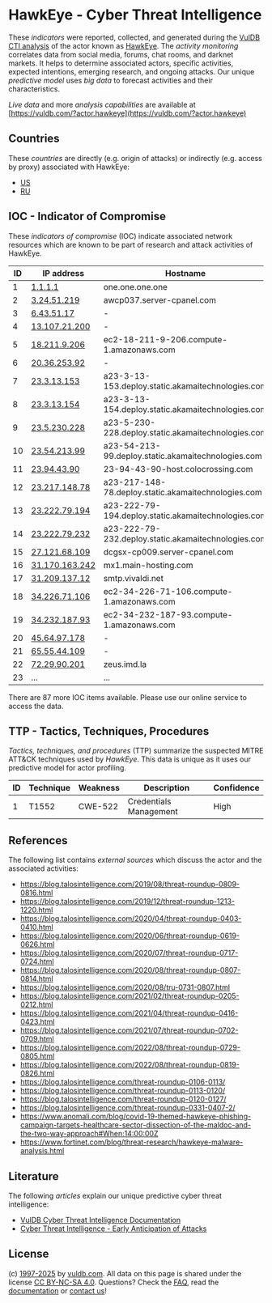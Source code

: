 # HawkEye - Cyber Threat Intelligence

These _indicators_ were reported, collected, and generated during the [VulDB CTI analysis](https://vuldb.com/?kb.cti) of the actor known as [HawkEye](https://vuldb.com/?actor.hawkeye). The _activity monitoring_ correlates data from social media, forums, chat rooms, and darknet markets. It helps to determine associated actors, specific activities, expected intentions, emerging research, and ongoing attacks. Our unique _predictive model_ uses _big data_ to forecast activities and their characteristics.

_Live data_ and more _analysis capabilities_ are available at [https://vuldb.com/?actor.hawkeye](https://vuldb.com/?actor.hawkeye)

## Countries

These _countries_ are directly (e.g. origin of attacks) or indirectly (e.g. access by proxy) associated with HawkEye:

* [US](https://vuldb.com/?country.us)
* [RU](https://vuldb.com/?country.ru)

## IOC - Indicator of Compromise

These _indicators of compromise_ (IOC) indicate associated network resources which are known to be part of research and attack activities of HawkEye.

ID | IP address | Hostname | Campaign | Confidence
-- | ---------- | -------- | -------- | ----------
1 | [1.1.1.1](https://vuldb.com/?ip.1.1.1.1) | one.one.one.one | - | High
2 | [3.24.51.219](https://vuldb.com/?ip.3.24.51.219) | awcp037.server-cpanel.com | - | High
3 | [6.43.51.17](https://vuldb.com/?ip.6.43.51.17) | - | - | High
4 | [13.107.21.200](https://vuldb.com/?ip.13.107.21.200) | - | - | High
5 | [18.211.9.206](https://vuldb.com/?ip.18.211.9.206) | ec2-18-211-9-206.compute-1.amazonaws.com | - | Medium
6 | [20.36.253.92](https://vuldb.com/?ip.20.36.253.92) | - | - | High
7 | [23.3.13.153](https://vuldb.com/?ip.23.3.13.153) | a23-3-13-153.deploy.static.akamaitechnologies.com | - | High
8 | [23.3.13.154](https://vuldb.com/?ip.23.3.13.154) | a23-3-13-154.deploy.static.akamaitechnologies.com | - | High
9 | [23.5.230.228](https://vuldb.com/?ip.23.5.230.228) | a23-5-230-228.deploy.static.akamaitechnologies.com | - | High
10 | [23.54.213.99](https://vuldb.com/?ip.23.54.213.99) | a23-54-213-99.deploy.static.akamaitechnologies.com | - | High
11 | [23.94.43.90](https://vuldb.com/?ip.23.94.43.90) | 23-94-43-90-host.colocrossing.com | - | High
12 | [23.217.148.78](https://vuldb.com/?ip.23.217.148.78) | a23-217-148-78.deploy.static.akamaitechnologies.com | - | High
13 | [23.222.79.194](https://vuldb.com/?ip.23.222.79.194) | a23-222-79-194.deploy.static.akamaitechnologies.com | - | High
14 | [23.222.79.232](https://vuldb.com/?ip.23.222.79.232) | a23-222-79-232.deploy.static.akamaitechnologies.com | - | High
15 | [27.121.68.109](https://vuldb.com/?ip.27.121.68.109) | dcgsx-cp009.server-cpanel.com | - | High
16 | [31.170.163.242](https://vuldb.com/?ip.31.170.163.242) | mx1.main-hosting.com | - | High
17 | [31.209.137.12](https://vuldb.com/?ip.31.209.137.12) | smtp.vivaldi.net | - | High
18 | [34.226.71.106](https://vuldb.com/?ip.34.226.71.106) | ec2-34-226-71-106.compute-1.amazonaws.com | - | Medium
19 | [34.232.187.93](https://vuldb.com/?ip.34.232.187.93) | ec2-34-232-187-93.compute-1.amazonaws.com | - | Medium
20 | [45.64.97.178](https://vuldb.com/?ip.45.64.97.178) | - | - | High
21 | [65.55.44.109](https://vuldb.com/?ip.65.55.44.109) | - | - | High
22 | [72.29.90.201](https://vuldb.com/?ip.72.29.90.201) | zeus.imd.la | - | High
23 | ... | ... | ... | ...

There are 87 more IOC items available. Please use our online service to access the data.

## TTP - Tactics, Techniques, Procedures

_Tactics, techniques, and procedures_ (TTP) summarize the suspected MITRE ATT&CK techniques used by _HawkEye_. This data is unique as it uses our predictive model for actor profiling.

ID | Technique | Weakness | Description | Confidence
-- | --------- | -------- | ----------- | ----------
1 | T1552 | CWE-522 | Credentials Management | High

## References

The following list contains _external sources_ which discuss the actor and the associated activities:

* https://blog.talosintelligence.com/2019/08/threat-roundup-0809-0816.html
* https://blog.talosintelligence.com/2019/12/threat-roundup-1213-1220.html
* https://blog.talosintelligence.com/2020/04/threat-roundup-0403-0410.html
* https://blog.talosintelligence.com/2020/06/threat-roundup-0619-0626.html
* https://blog.talosintelligence.com/2020/07/threat-roundup-0717-0724.html
* https://blog.talosintelligence.com/2020/08/threat-roundup-0807-0814.html
* https://blog.talosintelligence.com/2020/08/tru-0731-0807.html
* https://blog.talosintelligence.com/2021/02/threat-roundup-0205-0212.html
* https://blog.talosintelligence.com/2021/04/threat-roundup-0416-0423.html
* https://blog.talosintelligence.com/2021/07/threat-roundup-0702-0709.html
* https://blog.talosintelligence.com/2022/08/threat-roundup-0729-0805.html
* https://blog.talosintelligence.com/2022/08/threat-roundup-0819-0826.html
* https://blog.talosintelligence.com/threat-roundup-0106-0113/
* https://blog.talosintelligence.com/threat-roundup-0113-0120/
* https://blog.talosintelligence.com/threat-roundup-0120-0127/
* https://blog.talosintelligence.com/threat-roundup-0331-0407-2/
* https://www.anomali.com/blog/covid-19-themed-hawkeye-phishing-campaign-targets-healthcare-sector-dissection-of-the-maldoc-and-the-two-way-approach#When:14:00:00Z
* https://www.fortinet.com/blog/threat-research/hawkeye-malware-analysis.html

## Literature

The following _articles_ explain our unique predictive cyber threat intelligence:

* [VulDB Cyber Threat Intelligence Documentation](https://vuldb.com/?kb.cti)
* [Cyber Threat Intelligence - Early Anticipation of Attacks](https://www.scip.ch/en/?labs.20201022)

## License

(c) [1997-2025](https://vuldb.com/?kb.changelog) by [vuldb.com](https://vuldb.com/?kb.about). All data on this page is shared under the license [CC BY-NC-SA 4.0](https://creativecommons.org/licenses/by-nc-sa/4.0/). Questions? Check the [FAQ](https://vuldb.com/?kb.faq), read the [documentation](https://vuldb.com/?kb) or [contact us](https://vuldb.com/?contact)!
